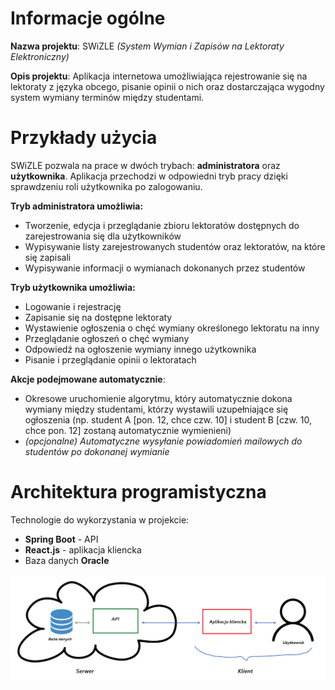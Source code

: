 # Informacje ogólne

**Nazwa projektu**: SWiZLE *(System Wymian i Zapisów na Lektoraty Elektroniczny)*

**Opis projektu**: Aplikacja internetowa umożliwiająca rejestrowanie się na lektoraty z języka obcego, pisanie opinii o nich oraz dostarczająca wygodny system wymiany terminów między studentami.

# Przykłady użycia

SWiZLE pozwala na prace w dwóch trybach: **administratora** oraz **użytkownika**. Aplikacja przechodzi w odpowiedni tryb pracy dzięki sprawdzeniu roli użytkownika po zalogowaniu.

**Tryb administratora umożliwia:**

- Tworzenie, edycja i przeglądanie zbioru lektoratów dostępnych do zarejestrowania się dla użytkowników
- Wypisywanie listy zarejestrowanych studentów oraz lektoratów, na które się zapisali
- Wypisywanie informacji o wymianach dokonanych przez studentów

**Tryb użytkownika umożliwia:**

- Logowanie i rejestrację
- Zapisanie się na dostępne lektoraty
- Wystawienie ogłoszenia o chęć wymiany określonego lektoratu na inny
- Przeglądanie ogłoszeń o chęć wymiany
- Odpowiedź na ogłoszenie wymiany innego użytkownika
- Pisanie i przeglądanie opinii o lektoratach

**Akcje podejmowane automatycznie**:

- Okresowe uruchomienie algorytmu, który automatycznie dokona wymiany między studentami, którzy wystawili uzupełniające się ogłoszenia (np. student A [pon. 12, chce czw. 10] i student B [czw. 10, chce pon. 12] zostaną automatycznie wymienieni)
- *(opcjonalne) Automatyczne wysyłanie powiadomień mailowych do studentów po dokonanej wymianie*

# Architektura programistyczna

Technologie do wykorzystania w projekcie:

- **Spring Boot** - API
- **React.js** - aplikacja kliencka
- Baza danych **Oracle**

![conception](conception.png)